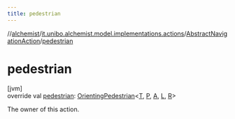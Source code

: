 ```yaml
---
title: pedestrian
---
```

//[alchemist](../../../index.html)/[it.unibo.alchemist.model.implementations.actions](../index.html)/[AbstractNavigationAction](index.html)/[pedestrian](pedestrian.html)



# pedestrian



[jvm]\
override val [pedestrian](pedestrian.html): [OrientingPedestrian](../../it.unibo.alchemist.model.interfaces/-orienting-pedestrian/index.html)<[T](index.html), [P](index.html), [A](index.html), [L](index.html), [R](index.html)>



The owner of this action.





